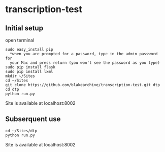 # transcription-test

## Initial setup

open terminal
```
sudo easy_install pip
  *when you are prompted for a password, type in the admin password for 
  your Mac and press return (you won't see the password as you type)
sudo pip install flask
sudo pip install lxml
mkdir ~/Sites
cd ~/Sites
git clone https://github.com/blakearchive/transcription-test.git dtp
cd dtp
python run.py
```
Site is available at localhost:8002

## Subserquent use
```
cd ~/Sites/dtp
python run.py
```
Site is available at localhost:8002


